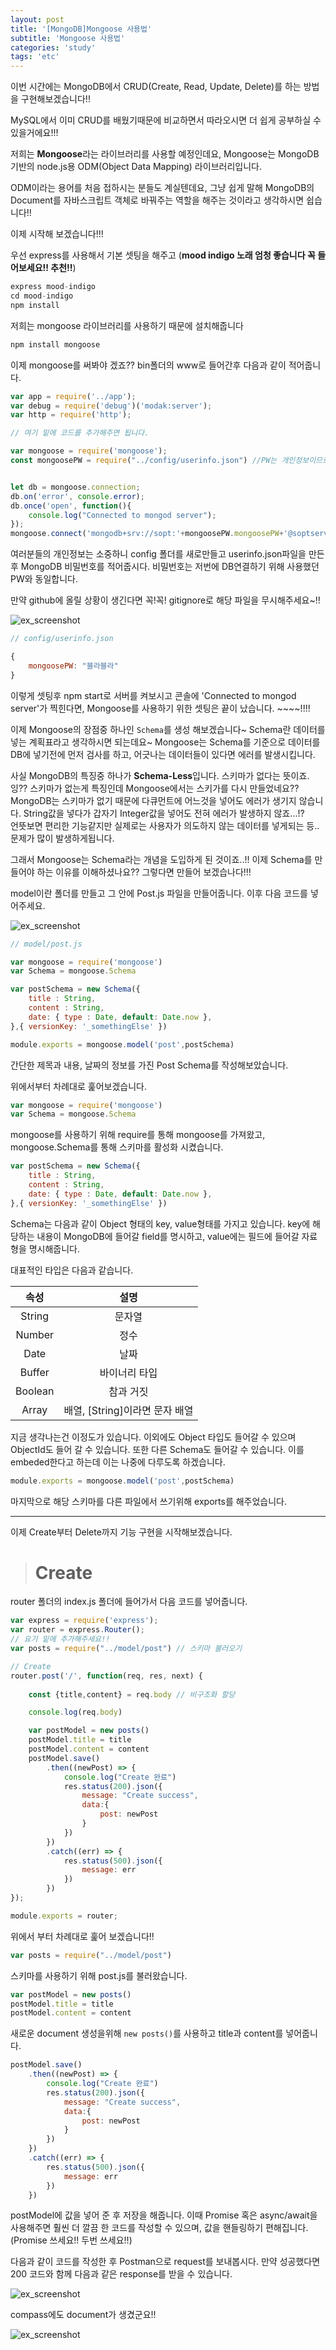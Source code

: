 ```yaml
---
layout: post
title: '[MongoDB]Mongoose 사용법'
subtitle: 'Mongoose 사용법'
categories: 'study'
tags: 'etc'
---
```


이번 시간에는 MongoDB에서 CRUD(Create, Read, Update, Delete)를 하는 방법을 구현해보겠습니다!!

MySQL에서 이미 CRUD를 배웠기때문에 비교하면서 따라오시면 더 쉽게 공부하실 수 있을거에요!!!

저희는 **Mongoose**라는 라이브러리를 사용할 예정인데요, Mongoose는 MongoDB기반의 node.js용 ODM(Object Data Mapping) 라이브러리입니다.

ODM이라는 용어를 처음 접하시는 분들도 계실텐데요, 그냥 쉽게 말해 MongoDB의 Document를 자바스크립트 객체로 바꿔주는 역할을 해주는 것이라고 생각하시면 쉽습니다!! 

이제 시작해 보겠습니다!!!

우선 express를 사용해서 기본 셋팅을 해주고 (**mood indigo 노래 엄청 좋습니다 꼭 들어보세요!! 추천!!**)

```javascript
express mood-indigo
cd mood-indigo
npm install 
```

저희는 mongoose 라이브러리를 사용하기 때문에 설치해줍니다

```javascript
npm install mongoose
```

이제 mongoose를 써봐야 겠죠?? bin폴더의 www로 들어간후 다음과 같이 적어줍니다.

```javascript
var app = require('../app');
var debug = require('debug')('modak:server');
var http = require('http');

// 여기 밑에 코드를 추가해주면 됩니다.

var mongoose = require('mongoose');
const mongoosePW = require("../config/userinfo.json") //PW는 개인정보이므로 따로 관리하도록 하겠습니다.


let db = mongoose.connection;
db.on('error', console.error);
db.once('open', function(){
    console.log("Connected to mongod server");
});
mongoose.connect('mongodb+srv://sopt:'+mongoosePW.mongoosePW+'@soptserver-3mqyc.mongodb.net/sopt?retryWrites=true&w=majority', {useUnifiedTopology: true , useNewUrlParser: true });

```

여러분들의 개인정보는 소중하니 config 폴더를 새로만들고 userinfo.json파일을 만든후 MongoDB 비밀번호를 적어줍시다. 비밀번호는 저번에 DB연결하기 위해 사용했던 PW와 동일합니다.

만약 github에 올릴 상황이 생긴다면 꼭!꼭! gitignore로 해당 파일을 무시해주세요~!!

![ex_screenshot](/assets/img/posts/config.png)

```javascript
// config/userinfo.json

{
    mongoosePW: "블라블라"
}
```

이렇게 셋팅후 npm start로 서버를 켜보시고 콘솔에 'Connected to mongod server'가 찍힌다면, Mongoose를 사용하기 위한 셋팅은 끝이 났습니다. ~~~~!!!!

이제 Mongoose의 장점중 하나인 ``Schema``를 생성 해보겠습니다~ Schema란 데이터를 넣는 계획표라고 생각하시면 되는데요~ Mongoose는 Schema를 기준으로 데이터를 DB에 넣기전에 먼저 검사를 하고, 어긋나는 데이터들이 있다면 에러를 발생시킵니다.

사실 MongoDB의 특징중 하나가 **Schema-Less**입니다. 스키마가 없다는 뜻이죠. 잉?? 스키마가 없는게 특징인데 Mongoose에서는 스키가를 다시 만들었네요?? MongoDB는 스키마가 없기 때문에 다큐먼트에 어느것을 넣어도 에러가 생기지 않습니다. String값을 넣다가 갑자기 Integer값을 넣어도 전혀 에러가 발생하지 않죠...!?  
언뜻보면 편리한 기능같지만 실제로는 사용자가 의도하지 않는 데이터를 넣게되는 등.. 문제가 많이 발생하게됩니다.

그래서 Mongoose는 Schema라는 개념을 도입하게 된 것이죠..!! 이제 Schema를 만들어야 하는 이유를 이해하셨나요?? 그렇다면 만들어 보겠습나다!!! 

model이란 폴더를 만들고 그 안에 Post.js 파일을 만들어줍니다. 이후 다음 코드를 넣어주세요.  

![ex_screenshot](/assets/img/posts/post.png)

```javascript
// model/post.js

var mongoose = require('mongoose')
var Schema = mongoose.Schema

var postSchema = new Schema({
	title : String,
	content : String,
	date: { type : Date, default: Date.now },
},{ versionKey: '_somethingElse' })

module.exports = mongoose.model('post',postSchema)
```

간단한 제목과 내용, 날짜의 정보를 가진 Post Schema를 작성해보았습니다.

위에서부터 차례대로 훑어보겠습니다.

```javascript
var mongoose = require('mongoose')
var Schema = mongoose.Schema
```

mongoose를 사용하기 위해 require를 통해 mongoose를 가져왔고, mongoose.Schema를 통해 스키마를 활성화 시켰습니다.

```javascript
var postSchema = new Schema({
	title : String,
	content : String,
	date: { type : Date, default: Date.now },
},{ versionKey: '_somethingElse' })
```

Schema는 다음과 같이 Object 형태의 key, value형태를 가지고 있습니다. key에 해당하는 내용이 MongoDB에 들어갈 field를 명시하고, value에는 필드에 들어갈 자료형을 명시해줍니다.

대표적인 타입은 다음과 같습니다.

|  <center>속성</center> |  <center>설명</center> | 
|:--------|:--------:|
| <center>String</center> |<center>문자열</center>|
| <center>Number</center> |<center>정수</center>|
| <center>Date</center> |<center>날짜</center>|
| <center>Buffer</center> |<center>바이너리 타입</center>|
| <center>Boolean</center> |<center>참과 거짓</center>|
| <center>Array</center> |<center>배열, [String]이라면 문자 배열</center>|

지금 생각나는건 이정도가 있습니다. 이외에도 Object 타입도 들어갈 수 있으며 ObjectId도 들어 갈 수 있습니다.
또한 다른 Schema도 들어갈 수 있습니다. 이를 embeded한다고 하는데 이는 나중에 다루도록 하겠습니다.

```javascript
module.exports = mongoose.model('post',postSchema)
```

마지막으로 해당 스키마를 다른 파일에서 쓰기위해 exports를 해주었습니다.

---

이제 Create부터 Delete까지 기능 구현을 시작해보겠습니다.

> # Create 

router 폴더의 index.js 폴더에 들어가서 다음 코드를 넣어줍니다.

```javascript
var express = require('express');
var router = express.Router();
// 요기 밑에 추가해주세요!!
var posts = require("../model/post") // 스키마 불러오기

// Create
router.post('/', function(req, res, next) {
    
    const {title,content} = req.body // 비구조화 할당

    console.log(req.body)

    var postModel = new posts()
    postModel.title = title
    postModel.content = content
    postModel.save()
        .then((newPost) => {
            console.log("Create 완료")
            res.status(200).json({
                message: "Create success",
                data:{
                    post: newPost
                }
            })
        })
        .catch((err) => {
            res.status(500).json({
                message: err
            })
        })
});

module.exports = router;

```

위에서 부터 차례대로 훑어 보겠습니다!!

```javascript
var posts = require("../model/post")
```

스키마를 사용하기 위해 post.js를 불러왔습니다.

```javascript
var postModel = new posts()
postModel.title = title
postModel.content = content
```

새로운 document 생성을위해 ``new posts()``를 사용하고 title과 content를 넣어줍니다.

```javascript
postModel.save()
    .then((newPost) => {
        console.log("Create 완료")
        res.status(200).json({
            message: "Create success",
            data:{
                post: newPost
            }
        })
    })
    .catch((err) => {
        res.status(500).json({
            message: err
        })
    })
```
postModel에 값을 넣어 준 후 저장을 해줍니다. 이때 Promise 혹은 async/await을 사용해주면 훨씬 더 깔끔 한 코드를 작성할 수 있으며, 값을 핸들링하기 편해집니다.  
(Promise 쓰세요!! 두번 쓰세요!!)

다음과 같이 코드를 작성한 후 Postman으로 request를 보내봅시다. 만약 성공했다면 200 코드와 함께 다음과 같은 response를 받을 수 있습니다.

![ex_screenshot](/assets/img/posts/postman.png)

compass에도 document가 생겼군요!!

![ex_screenshot](/assets/img/posts/momo.png)

